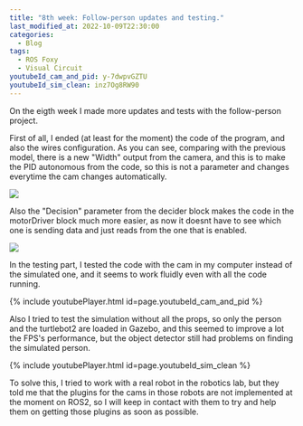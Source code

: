 ```yaml
---
title: "8th week: Follow-person updates and testing."
last_modified_at: 2022-10-09T22:30:00
categories:
  - Blog
tags:
  - ROS Foxy
  - Visual Circuit
youtubeId_cam_and_pid: y-7dwpvGZTU
youtubeId_sim_clean: inz7Og8RW90
---
```


On the eigth week I made more updates and tests with the follow-person project.

First of all, I ended (at least for the moment) the code of the program, and also the wires configuration. As you can see, comparing with the previous model, there is a new "Width" output from the camera, and this is to make the PID autonomous from the code, so this is not a parameter and changes everytime the cam changes automatically.

![](/2022-tfg-david-tapiador/images/definitive_model.png)

Also the "Decision" parameter from the decider block makes the code in the motorDriver block much more easier, as now it doesnt have to see which one is sending data and just reads from the one that is enabled.

![](/2022-tfg-david-tapiador/images/motor_decision.png)

In the testing part, I tested the code with the cam in my computer instead of the simulated one, and it seems to work fluidly even with all the code running.

{% include youtubePlayer.html id=page.youtubeId_cam_and_pid %}

Also I tried to test the simulation without all the props, so only the person and the turtlebot2 are loaded in Gazebo, and this seemed to improve a lot the FPS's performance, but the object detector still had problems on finding the simulated person. 

{% include youtubePlayer.html id=page.youtubeId_sim_clean %}

To solve this, I tried to work with a real robot in the robotics lab, but they told me that the plugins for the cams in those robots are not implemented at the moment on ROS2, so I will keep in contact with them to try and help them on getting those plugins as soon as possible.
